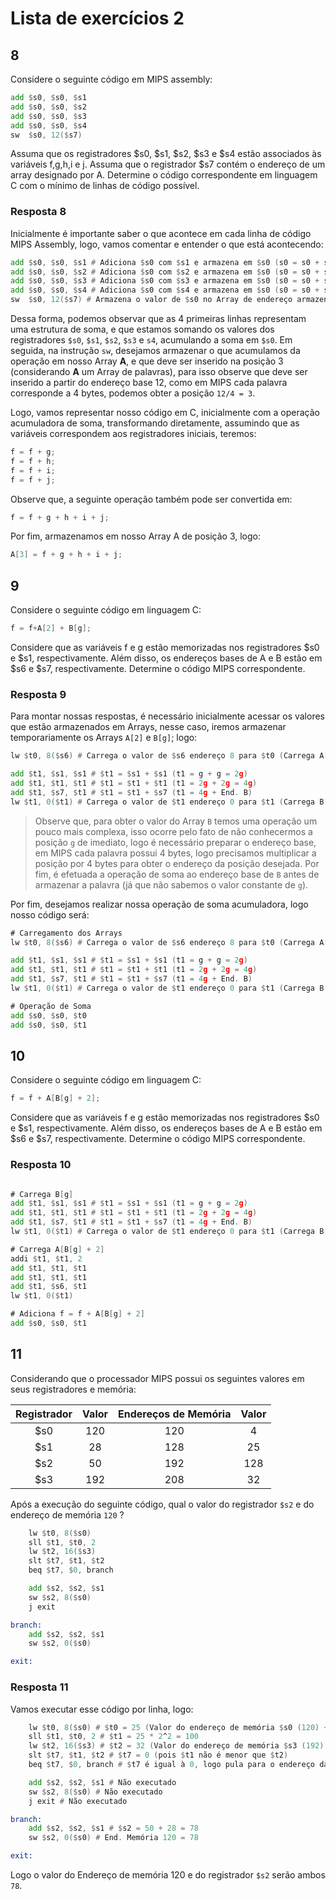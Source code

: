 # Lista de exercícios 2

## 8

Considere o seguinte código em MIPS assembly:

```asm
add $s0, $s0, $s1
add $s0, $s0, $s2
add $s0, $s0, $s3
add $s0, $s0, $s4
sw  $s0, 12($s7)
```

Assuma que os registradores $s0, $s1, $s2, $s3 e $s4 estão associados às variáveis f,g,h,i e j. Assuma que o registrador $s7 contém o endereço de um array designado por A. Determine o código correspondente em linguagem C com o mínimo de linhas de código possível.

### Resposta 8

Inicialmente é importante saber o que acontece em cada linha de código MIPS Assembly, logo, vamos comentar e entender o que está acontecendo:

```asm
add $s0, $s0, $s1 # Adiciona $s0 com $s1 e armazena em $s0 (s0 = s0 + s1)
add $s0, $s0, $s2 # Adiciona $s0 com $s2 e armazena em $s0 (s0 = s0 + s2)
add $s0, $s0, $s3 # Adiciona $s0 com $s3 e armazena em $s0 (s0 = s0 + s3)
add $s0, $s0, $s4 # Adiciona $s0 com $s4 e armazena em $s0 (s0 = s0 + s4)
sw  $s0, 12($s7) # Armazena o valor de $s0 no Array de endereço armazenado em $s7 na posição 3 (4 bytes por palavra)
```

Dessa forma, podemos observar que as 4 primeiras linhas representam uma estrutura de soma, e que estamos somando os valores dos registradores `$s0`, `$s1`, `$s2`, `$s3` e `s4`, acumulando a soma em `$s0`. Em seguida, na instrução `sw`, desejamos armazenar o que acumulamos da operação em nosso Array **A**, e que deve ser inserido na posição 3 (considerando **A** um Array de palavras), para isso observe que deve ser inserido a partir do endereço base 12, como em MIPS cada palavra corresponde a 4 bytes, podemos obter a posição `12/4 = 3`.

Logo, vamos representar nosso código em C, inicialmente com a operação acumuladora de soma, transformando diretamente, assumindo que as variáveis correspondem aos registradores iniciais, teremos:

```c
f = f + g;
f = f + h;
f = f + i;
f = f + j;
```

Observe que, a seguinte operação também pode ser convertida em:

```c
f = f + g + h + i + j;
```

Por fim, armazenamos em nosso Array A de posição 3, logo:

```c
A[3] = f + g + h + i + j;
```

## 9

Considere o seguinte código em linguagem C:

```c
f = f+A[2] + B[g];
```

Considere que as variáveis f e g estão memorizadas nos registradores $s0 e $s1, respectivamente.  Além disso, os endereços bases de A e B estão em $s6 e $s7, respectivamente. Determine o código MIPS correspondente.

### Resposta 9

Para montar nossas respostas, é necessário inicialmente acessar os valores que estão armazenados em Arrays, nesse caso, iremos armazenar temporariamente os Arrays `A[2]` e `B[g]`; logo:

```asm
lw $t0, 8($s6) # Carrega o valor de $s6 endereço 8 para $t0 (Carrega A[2] em t0)

add $t1, $s1, $s1 # $t1 = $s1 + $s1 (t1 = g + g = 2g)
add $t1, $t1, $t1 # $t1 = $t1 + $t1 (t1 = 2g + 2g = 4g)
add $t1, $s7, $t1 # $t1 = $t1 + $s7 (t1 = 4g + End. B)
lw $t1, 0($t1) # Carrega o valor de $t1 endereço 0 para $t1 (Carrega B[g] em t1)
```

> Observe que, para obter o valor do Array `B` temos uma operação um pouco mais complexa, isso ocorre pelo fato de não conhecermos a posição `g` de imediato, logo é necessário preparar o endereço base, em MIPS cada palavra possui 4 bytes, logo precisamos multiplicar a posição por 4 bytes para obter o endereço da posição desejada. Por fim, é efetuada a operação de soma ao endereço base de `B` antes de armazenar a palavra (já que não sabemos o valor constante de `g`).

Por fim, desejamos realizar nossa operação de soma acumuladora, logo nosso código será:

```asm
# Carregamento dos Arrays
lw $t0, 8($s6) # Carrega o valor de $s6 endereço 8 para $t0 (Carrega A[2] em t0)

add $t1, $s1, $s1 # $t1 = $s1 + $s1 (t1 = g + g = 2g)
add $t1, $t1, $t1 # $t1 = $t1 + $t1 (t1 = 2g + 2g = 4g)
add $t1, $s7, $t1 # $t1 = $t1 + $s7 (t1 = 4g + End. B)
lw $t1, 0($t1) # Carrega o valor de $t1 endereço 0 para $t1 (Carrega B[g] em t1)

# Operação de Soma
add $s0, $s0, $t0
add $s0, $s0, $t1
```

## 10

Considere o seguinte código em linguagem C:

```c
f = f + A[B[g] + 2];
```

Considere que as variáveis f e g estão memorizadas nos registradores $s0 e $s1, respectivamente.  Além disso, os endereços bases de A e B estão em $s6 e $s7, respectivamente. Determine o código MIPS correspondente.

### Resposta 10

```asm

# Carrega B[g]
add $t1, $s1, $s1 # $t1 = $s1 + $s1 (t1 = g + g = 2g)
add $t1, $t1, $t1 # $t1 = $t1 + $t1 (t1 = 2g + 2g = 4g)
add $t1, $s7, $t1 # $t1 = $t1 + $s7 (t1 = 4g + End. B)
lw $t1, 0($t1) # Carrega o valor de $t1 endereço 0 para $t1 (Carrega B[g] em t1)

# Carrega A[B[g] + 2]
addi $t1, $t1, 2
add $t1, $t1, $t1
add $t1, $t1, $t1
add $t1, $s6, $t1
lw $t1, 0($t1)

# Adiciona f = f + A[B[g] + 2]
add $s0, $s0, $t1
```

## 11

Considerando que o processador MIPS possui os seguintes valores em seus registradores e memória:

| Registrador | Valor | Endereços de Memória | Valor |
|:-----------:|:-----:|:--------------------:|:-----:|
| $s0 | 120 | 120 | 4
| $s1 | 28  | 128 | 25
| $s2 | 50  | 192 | 128
| $s3 | 192 | 208 | 32

Após a execução do seguinte código, qual o valor do registrador `$s2` e do endereço de memória `120` ?

```asm
    lw $t0, 8($s0)
    sll $t1, $t0, 2
    lw $t2, 16($s3)
    slt $t7, $t1, $t2
    beq $t7, $0, branch

    add $s2, $s2, $s1
    sw $s2, 8($s0)
    j exit

branch:
    add $s2, $s2, $s1
    sw $s2, 0($s0)

exit:
```

### Resposta 11

Vamos executar esse código por linha, logo:

```asm
    lw $t0, 8($s0) # $t0 = 25 (Valor do endereço de memória $s0 (120) + 8 = 128)
    sll $t1, $t0, 2 # $t1 = 25 * 2^2 = 100
    lw $t2, 16($s3) # $t2 = 32 (Valor do endereço de memória $s3 (192) + 16 = 208)
    slt $t7, $t1, $t2 # $t7 = 0 (pois $t1 não é menor que $t2)
    beq $t7, $0, branch # $t7 é igual à 0, logo pula para o endereço da label branch

    add $s2, $s2, $s1 # Não executado
    sw $s2, 8($s0) # Não executado
    j exit # Não executado

branch:
    add $s2, $s2, $s1 # $s2 = 50 + 28 = 78
    sw $s2, 0($s0) # End. Memória 120 = 78

exit:
```

Logo o valor do Endereço de memória 120 e do registrador `$s2` serão ambos `78`.
